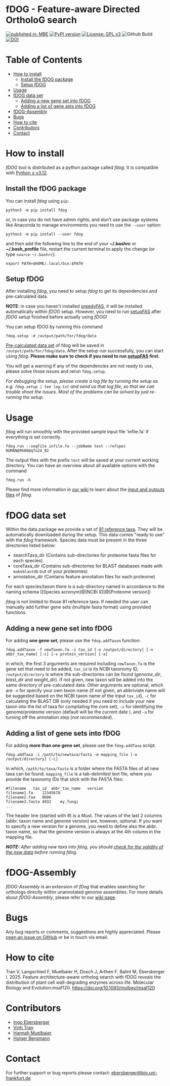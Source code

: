 # fDOG - Feature-aware Directed OrtholoG search
[![published in: MBE](https://img.shields.io/badge/published%20in-MBE-ff69b4)](https://doi.org/10.1093/molbev/msaf120)
[![PyPI version](https://badge.fury.io/py/fdog.svg)](https://pypi.org/project/fdog/)
[![License: GPL v3](https://img.shields.io/badge/License-GPLv3-blue.svg)](https://www.gnu.org/licenses/gpl-3.0)
![Github Build](https://github.com/BIONF/fDOG/workflows/build/badge.svg)
[![DOI](https://zenodo.org/badge/DOI/10.5281/zenodo.17250793.svg)](https://doi.org/10.5281/zenodo.17250793)


# Table of Contents
* [How to install](#how-to-install)
     * [Install the fDOG package](#install-the-fdog-package)
     * [Setup fDOG](#setup-fdog)
* [Usage](#usage)
* [fDOG data set](#fdog-data-set)
     * [Adding a new gene set into fDOG](#adding-a-new-gene-set-into-fdog)
     * [Adding a list of gene sets into fDOG](#adding-a-list-of-gene-sets-into-fdog)
* [fDOG-Assembly](#fdog-assembly)
* [Bugs](#bugs)
* [How to cite](#how-to-cite)
* [Contributors](#contributors)
* [Contact](#contact)

# How to install

*fDOG* tool is distributed as a python package called *fdog*. It is compatible with [Python ≥ v3.12](https://www.python.org/downloads/).

## Install the fDOG package
You can install *fdog* using `pip`:
```
python3 -m pip install fdog
```

or, in case you do not have admin rights, and don't use package systems like Anaconda to manage environments you need to use the `--user` option:
```
python3 -m pip install --user fdog
```

and then add the following line to the end of your **~/.bashrc** or **~/.bash_profile** file, restart the current terminal to apply the change (or type `source ~/.bashrc`):

```
export PATH=$HOME/.local/bin:$PATH
```

## Setup fDOG

After installing *fdog*, you need to setup *fdog* to get its dependencies and pre-calculated data.

**NOTE**: in case you haven't installed [greedyFAS](https://github.com/BIONF/FAS), it will be installed automatically within *fDOG* setup. However, you need to run [setupFAS](https://github.com/BIONF/FAS/wiki/setupFAS) after *fDOG* setup finished before actually using *fDOG*!

You can setup fDOG by running this command
```
fdog.setup -d /output/path/for/fdog/data
```

[Pre-calculated data set](https://github.com/BIONF/fDOG/wiki/Input-and-Output-Files#data-structure) of fdog will be saved in `/output/path/for/fdog/data`. After the setup run successfully, you can start using *fdog*. **Please make sure to check if you need to run [setupFAS](https://github.com/BIONF/FAS/wiki/setupFAS) first.**

You will get a warning if any of the dependencies are not ready to use, please solve those issues and rerun `fdog.setup`.

*For debugging the setup, please create a log file by running the setup as e.g. `fdog.setup | tee log.txt` and send us that log file, so that we can trouble shoot the issues. Most of the problems can be solved by just re-running the setup.*

# Usage
*fdog* will run smoothly with the provided sample input file 'infile.fa' if everything is set correctly.

```
fdog.run --seqFile infile.fa --jobName test --refspec HUMAN@9606@qfo24_02
```
The output files with the prefix `test` will be saved at your current working directory.
You can have an overview about all available options with the command
```
fdog.run -h
```

Please find more information in [our wiki](https://github.com/BIONF/fDOG/wiki) to learn about the [input and outputs files](https://github.com/BIONF/fDOG/wiki/Input-and-Output-Files) of *fdog*.

# fDOG data set

Within the data package we provide a set of [81 reference taxa](https://ftp.ebi.ac.uk/pub/databases/reference_proteomes/QfO/QfO_release_2024_02.tar.gz). They will be automatically downloaded during the setup. This data comes "ready to use" with the *fdog* framework. Species data must be present in the three directories listed below:

* searchTaxa_dir (Contains sub-directories for proteome fasta files for each species)
* coreTaxa_dir (Contains sub-directories for BLAST databases made with `makeblastdb` out of your proteomes)
* annotation_dir (Contains feature annotation files for each proteome)

For each species/taxon there is a sub-directory named in accordance to the naming schema ([Species acronym]@[NCBI ID]@[Proteome version])

*fdog* is not limited to those 81 reference taxa. If needed the user can manually add further gene sets (multiple fasta format) using provided functions.

## Adding a new gene set into fDOG
For adding **one gene set**, please use the `fdog.addTaxon` function:
```
fdog.addTaxon -f newTaxon.fa -i tax_id [-o /output/directory] [-n abbr_tax_name] [-c] [-v protein_version] [-a]
```

in which, the first 3 arguments are required including `newTaxon.fa` is the gene set that need to be added, `tax_id` is its NCBI taxonomy ID, `/output/directory` is where the sub-directories can be found (*genome_dir*, *blast_dir* and *weight_dir*). If not given, new taxon will be added into the same directory of pre-calculated data. Other arguments are optional, which are `-n` for specify your own taxon name (if not given, an abbriviate name will be suggested based on the NCBI taxon name of the input `tax_id`), `-c` for calculating the BLAST DB (only needed if you need to include your new taxon into the list of taxa for compilating the core set), `-v` for identifying the genome/proteome version (default will be the current date <YYMMDD>), and `-a` for turning off the annotation step (*not recommended*).

## Adding a list of gene sets into fDOG
For adding **more than one gene set**, please use the `fdog.addTaxa` script:
```
fdog.addTaxa -i /path/to/newtaxa/fasta -m mapping_file [-o /output/directory] [-c]
```
in which, `/path/to/taxa/fasta` is a folder where the FASTA files of all new taxa can be found. `mapping_file` is a tab-delimited text file, where you provide the taxonomy IDs that stick with the FASTA files:

```
#filename	tax_id	abbr_tax_name	version
filename1.fa	12345678
filename2.faa	9606
filename3.fasta	4932	my_fungi
...
```

The header line (started with #) is a Must. The values of the last 2 columns (abbr. taxon name and genome version) are, however, optional. If you want to specify a new version for a genome, you need to define also the abbr. taxon name, so that the genome version is always at the 4th column in the mapping file.

_**NOTE:** After adding new taxa into *fdog*, you should [check for the validity of the new data](https://github.com/BIONF/fDOG/wiki/Check-data-validity) before running fdog._

# fDOG-Assembly

*fDOG-Assembly* is an extension of *fDog* that enables searching for orthologs directly within unannotated genome assemblies. For more details about *fDOG-Assembly*, please refer to our [wiki page](https://github.com/BIONF/fDOG/wiki/fDOG-Assembly).

# Bugs
Any bug reports or comments, suggestions are highly appreciated. Please [open an issue on GitHub](https://github.com/BIONF/fDOG/issues/new) or be in touch via email.

# How to cite
Tran V, Langschied F, Muelbaier H, Dosch J, Arthen F, Balint M, Ebersberger I. 2025. Feature architecture-aware ortholog search with fDOG reveals the distribution of plant cell wall-degrading enzymes across life. Molecular Biology and Evolution:msaf120. https://doi.org/10.1093/molbev/msaf120

# Contributors
- [Ingo Ebersberger](https://github.com/ebersber)
- [Vinh Tran](https://github.com/trvinh)
- [Hannah Muelbaier](https://github.com/HannahBioI)
- [Holger Bergmann](https://github.com/holgerbgm)

# Contact
For further support or bug reports please contact: ebersberger@bio.uni-frankfurt.de
